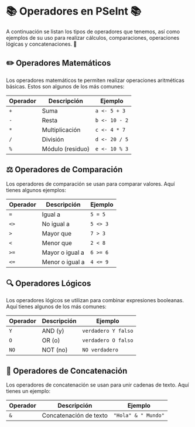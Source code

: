 # 📚 Operadores en PSeInt 📚

A continuación se listan los tipos de operadores que tenemos, así como ejemplos de su uso para realizar cálculos, comparaciones, operaciones lógicas y concatenaciones. 🚀

## ✏️ Operadores Matemáticos

Los operadores matemáticos te permiten realizar operaciones aritméticas básicas. Estos son algunos de los más comunes:

| Operador | Descripción        | Ejemplo             |
|----------|--------------------|---------------------|
| `+`      | Suma               | `a <- 5 + 3`        |
| `-`      | Resta              | `b <- 10 - 2`       |
| `*`      | Multiplicación     | `c <- 4 * 7`        |
| `/`      | División           | `d <- 20 / 5`       |
| `%`      | Módulo (residuo)   | `e <- 10 % 3`       |

## ⚖️ Operadores de Comparación

Los operadores de comparación se usan para comparar valores. Aquí tienes algunos ejemplos:

| Operador | Descripción         | Ejemplo             |
|----------|---------------------|---------------------|
| `=`      | Igual a             | `5 = 5`             |
| `<>`     | No igual a          | `5 <> 3`            |
| `>`      | Mayor que           | `7 > 3`             |
| `<`      | Menor que           | `2 < 8`             |
| `>=`     | Mayor o igual a     | `6 >= 6`            |
| `<=`     | Menor o igual a     | `4 <= 9`            |

## 🔍 Operadores Lógicos

Los operadores lógicos se utilizan para combinar expresiones booleanas. Aquí tienes algunos de los más comunes:

| Operador | Descripción      | Ejemplo                |
|----------|------------------|------------------------|
| `Y`      | AND (y)          | `verdadero Y falso`    |
| `O`      | OR (o)           | `verdadero O falso`    |
| `NO`     | NOT (no)         | `NO verdadero`         |

## 🔗 Operadores de Concatenación

Los operadores de concatenación se usan para unir cadenas de texto. Aquí tienes un ejemplo:

| Operador | Descripción          | Ejemplo                        |
|----------|----------------------|--------------------------------|
| `&`      | Concatenación de texto| `"Hola" & " Mundo"`            |
